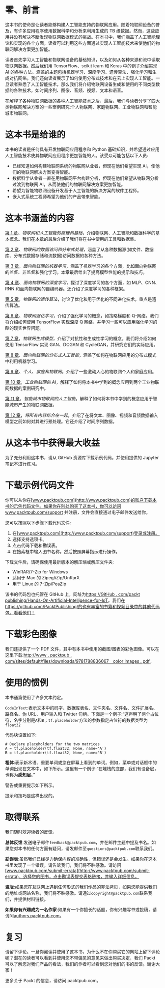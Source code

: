 

# 零、前言

这本书的使命是让读者能够构建人工智能支持的物联网应用。随着物联网设备的普及，有许多应用程序使用数据科学和分析来利用生成的 TB 级数据。然而，这些应用并没有解决不断发现物联网数据模式的挑战。在本书中，我们涵盖了人工智能理论和实现的各个方面，读者可以利用这些方面通过实现人工智能技术来使他们的物联网解决方案更加智能。

读者首先学习人工智能和物联网设备的基础知识，以及如何从各种来源和流中读取物联网数据。然后我们用 TensorFlow、scikit learn 和 Keras 中的例子介绍实现 AI 的各种方法。涵盖的主题包括机器学习、深度学习、遗传算法、强化学习和生成对抗网络。我们还向读者展示了如何使用分布式技术和在云上实现人工智能。一旦读者熟悉了人工智能技术，那么我们将介绍物联网设备生成和使用的不同类型数据的各种技术，如时间序列、图像、音频、视频、文本和语音。

在解释了各种物联网数据的各种人工智能技术之后，最后，我们与读者分享了四大类物联网解决方案的一些案例研究:个人物联网、家庭物联网、工业物联网和智能城市物联网。



# 这本书是给谁的

本书的读者是任何具有开发物联网应用程序和 Python 基础知识，并希望通过应用人工智能技术使其物联网应用程序更加智能的人。该受众可能包括以下人员:

*   已经知道如何构建物联网系统的物联网从业者，但现在他们希望实现 AI，使他们的物联网解决方案变得智能。
*   数据科学从业者一直在用物联网平台构建分析，但现在他们希望从物联网分析过渡到物联网 AI，从而使他们的物联网解决方案更加智能。
*   希望为智能物联网设备开发基于人工智能的解决方案的软件工程师。
*   嵌入式系统工程师希望为他们的产品带来智能。



# 这本书涵盖的内容

[第 1 章](fa0444a6-ce5c-4bed-8d9d-ddab846fe571.xhtml)、*物联网和人工智能的原理和基础*，介绍物联网、人工智能和数据科学的基本概念。我们在本章的最后介绍了我们将在书中使用的工具和数据集。

[第 2 章](4351f888-1bf0-4945-a8a6-ddd71bd464dd.xhtml)、*物联网的数据访问和分布式处理*，涵盖了从各种数据源(如文件、数据库、分布式数据存储和流数据)访问数据的各种方法。

[第 3 章](09538353-bf5b-4035-8b98-cc131bcfcf24.xhtml)，*面向物联网的机器学习*，涵盖了机器学习的各个方面，比如面向物联网的监督、非监督和强化学习。本章最后给出了提高模型性能的提示和技巧。

[第 4 章](cb9d27c5-e98d-44b6-a947-691b0bc64766.xhtml)、*面向物联网的深度学习*，探讨了深度学习的各个方面，如 MLP、CNN、RNN 和面向物联网的自编码器。还介绍了深度学习的各种框架。

[第 5 章](5b123d29-337b-48b3-94f8-ccb720d472f1.xhtml)，*物联网的遗传算法*，讨论了优化和用于优化的不同进化技术，重点是遗传算法。

[第 6 章](01e534ff-b0a2-4b5e-bc9a-fd65c527ac7d.xhtml)、*物联网强化学习*，介绍了强化学习的概念，如策略梯度和 Q-网络。我们将介绍如何使用 TensorFlow 实现深度 Q 网络，并学习一些可以应用强化学习的酷的现实世界问题。

[第 7 章](67158b7f-72ce-425e-a31b-dd198bc5ac57.xhtml)，*物联网生成模型*，介绍了对抗性和生成性学习的概念。我们将介绍如何使用 TensorFlow 实现 GAN、DCGAN 和 CycleGAN，并研究它们的实际应用。

[第 8 章](fec5c753-818b-41aa-82a9-ca4d052ef0e4.xhtml)、*面向物联网的分布式人工智能*，涵盖了如何在物联网应用的分布式模式中利用机器学习。

[第 9 章](e84709f1-3916-47cf-a3ea-8c57b10654e4.xhtml)、*个人、家庭和物联网*，介绍了一些激动人心的物联网个人和家庭应用。

[第 10 章](dea1fc14-b69c-4992-9d52-cd7b167e876b.xhtml)，*工业物联网的 AI*，解释了如何将本书中学到的概念应用到两个工业物联网数据的案例研究中。

[第 11 章](5cac732c-c3dc-474b-976e-ef63fbf2d8de.xhtml)，*智能城市物联网的人工智能*，解释了如何将本书中学到的概念应用于智能城市产生的物联网数据。

[第 12 章](dae86908-7516-450c-bbb9-d718f916c05f.xhtml)，*将所有内容结合在一起*，介绍了在将文本、图像、视频和音频数据输入模型之前如何对其进行预处理。它还介绍了时间序列数据。



# 从这本书中获得最大收益

为了充分利用这本书，请从 GitHub 资源库下载示例代码，并使用提供的 Jupyter 笔记本进行练习。



# 下载示例代码文件

你可以从你在[www.packtpub.com](http://www.packtpub.com)的账户下载本书的示例代码文件。如果你在别处购买了这本书，你可以访问 www.packtpub.com/support 并注册，文件会直接通过电子邮件发送给你。

您可以按照以下步骤下载代码文件:

1.  在[www.packtpub.com](http://www.packtpub.com/support)登录或注册。
2.  选择支持选项卡。
3.  点击代码下载和勘误表。
4.  在搜索框中输入图书名称，然后按照屏幕指示进行操作。

下载文件后，请确保使用最新版本的解压缩或解压文件夹:

*   WinRAR/7-Zip for Windows
*   适用于 Mac 的 Zipeg/iZip/UnRarX
*   用于 Linux 的 7-Zip/PeaZip

该书的代码包也托管在 GitHub 上，网址为[https://GitHub . com/packt publishing/Hands-On-Artificial-Intelligence-for-IoT](https://github.com/PacktPublishing/Hands-On-Artificial-Intelligence-for-IoT)。我们在 https://github.com/PacktPublishing/的也有丰富的书籍和视频目录中的其他代码包。看看他们！



# 下载彩色图像

我们还提供了一个 PDF 文件，其中有本书中使用的截图/图表的彩色图像。可以在这里下载:[http://www . packtpub . com/sites/default/files/downloads/9781788836067 _ color images . pdf](http://www.packtpub.com/sites/default/files/downloads/9781788836067_ColorImages.pdf)。



# 使用的惯例

本书通篇使用了许多文本约定。

`CodeInText`:表示文本中的码字、数据库表名、文件夹名、文件名、文件扩展名、路径名、伪 URL、用户输入和 Twitter 句柄。下面是一个例子:“这声明了两个占位符，名字分别是`A`和`B`；`tf.placeholder`方法的参数指定占位符的数据类型为`float32`

代码块设置如下:

```
# Declare placeholders for the two matrices 
A = tf.placeholder(tf.float32, None, name='A')
B = tf.placeholder(tf.float32, None, name='B')
```

**粗体**:表示新术语、重要单词或您在屏幕上看到的单词。例如，菜单或对话框中的单词出现在文本中，如下所示。这里有一个例子:“在堆栈的底部，我们有设备层，也称为**感知层**。”

警告或重要提示如下所示。

提示和技巧是这样出现的。



# 取得联系

我们随时欢迎读者的反馈。

**总体反馈**:发送电子邮件`feedback@packtpub.com`，并在邮件主题中提及书名。如果您对本书的任何方面有疑问，请发邮件至`questions@packtpub.com`联系我们。

**勘误表**:虽然我们已经尽力确保内容的准确性，但错误还是会发生。如果你在这本书里发现了一个错误，请告诉我们，我们将不胜感激。请访问[www.packtpub.com/submit-errata](http://www.packtpub.com/submit-errata)，选择您的图书，点击勘误表提交表格链接，并输入详细信息。

**盗版**:如果您在互联网上遇到任何形式的我们作品的非法拷贝，如果您能提供我们的地址或网站名称，我们将不胜感激。请通过`copyright@packtpub.com`联系我们，并提供材料链接。

**如果你有兴趣成为一名作家**:如果有一个你擅长的话题，你有兴趣写书或投稿，请访问[authors.packtpub.com](http://authors.packtpub.com/)。



# 复习

请留下评论。一旦你阅读并使用了这本书，为什么不在你购买它的网站上留下评论呢？潜在的读者可以看到并使用您不带偏见的意见来做出购买决定，我们 Packt 可以了解您对我们产品的看法，我们的作者可以看到您对他们的书的反馈。谢谢大家！

更多关于 Packt 的信息，请访问 packtpub.com。